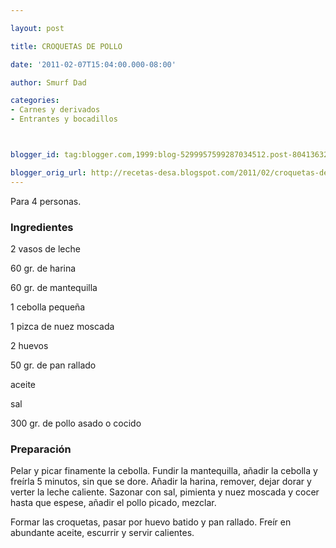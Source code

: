 ```yaml
---

layout: post

title: CROQUETAS DE POLLO

date: '2011-02-07T15:04:00.000-08:00'

author: Smurf Dad

categories:
- Carnes y derivados
- Entrantes y bocadillos



blogger_id: tag:blogger.com,1999:blog-5299957599287034512.post-8041363273608186167

blogger_orig_url: http://recetas-desa.blogspot.com/2011/02/croquetas-de-pollo.html
---
```


Para 4 personas.

<h3>Ingredientes</h3>

2 vasos de leche

60 gr. de harina

60 gr. de mantequilla

1 cebolla pequeña

1 pizca de nuez moscada

2 huevos

50 gr. de pan rallado

aceite

sal

300 gr. de pollo asado o cocido

<h3>Preparación</h3>

Pelar y picar finamente la cebolla. Fundir la mantequilla, añadir la cebolla y freírla 5 minutos, sin que se dore. Añadir la harina, remover, dejar dorar y verter la leche caliente. Sazonar con sal, pimienta y nuez moscada y cocer hasta que espese, añadir el pollo picado, mezclar.

Formar las croquetas, pasar por huevo batido y pan rallado. Freír en abundante aceite, escurrir y servir calientes.